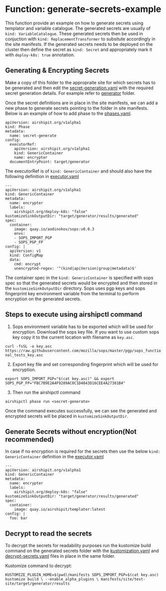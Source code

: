 Function: generate-secrets-example
=================================

This function provide an example on how to generate secrets using templator
and variable catalogue. The generated secrets are usually of
`kind: VariableCatalogue`. These generated secrets then be used in
conjuction with `kind: ReplacementTransformer` to subsitute accordingly
in the site manifests. If the generated secrets needs to be deployed
on the cluster then define the secret as `kind: Secret` and appropriately
mark it with `deploy-k8s: true` annotation.

## Generating & Encrypting Secrets

Make a copy of this folder to the appropraite site for which secrets has to
be generated and then edit the [secret-generation.yaml](secret-generation.yaml)
with the required secret generation details.
For example refer to [generator](../../site/test-site/target/generator/) folder.

Once the secret definitions are in place in the site manifests, we can
add a new phase to generate secrets pointing to the folder in site manifests.
Below is an example of how to add phase to the [phases.yaml](../../phases/phases.yaml).

```
apiVersion: airshipit.org/v1alpha1
kind: Phase
metadata:
  name: secret-generate
config:
  executorRef:
    apiVersion: airshipit.org/v1alpha1
    kind: GenericContainer
    name: encrypter
  documentEntryPoint: target/generator
```

The executorRef is of `kind: GenericContainer` and should also have the
following definition in [executor.yaml](../../phases/executor.yaml)

```
---
apiVersion: airshipit.org/v1alpha1
kind: GenericContainer
metadata:
  name: encrypter
  labels:
    airshipit.org/deploy-k8s: "false"
kustomizeSinkOutputDir: "target/generator/results/generated"
spec:
  container:
    image: quay.io/aodinokov/sops:v0.0.3
    envs:
    - SOPS_IMPORT_PGP
    - SOPS_PGP_FP
config: |
  apiVersion: v1
  kind: ConfigMap
  data:
    cmd: encrypt
    unencrypted-regex: '^(kind|apiVersion|group|metadata)$'
```

The container spec in the `kind: GenericContainer` is specified with
sops spec so that the generated secrets would be encrypted and
then stored in the `kustomizeSinkOutputDir` directory. Sops uses pgp keys
and sops fingerprint key environment variable from the terminal to
perform encryption on the generated secrets.

## Steps to execute using airshipctl command

1. Sops environment variable has to be exported which will be
used for encryption. Download the sops key file. If you want to use
custom sops key copy it to the current location with filename as `key.asc`.

`curl -fsSL -o key.asc https://raw.githubusercontent.com/mozilla/sops/master/pgp/sops_functional_tests_key.asc`

2. Export key file and set corresponding fingerprint which will be
used for encryption.

`export SOPS_IMPORT_PGP="$(cat key.asc)" && export SOPS_PGP_FP="FBC7B9E2A4F9289AC0C1D4843D16CEE4A27381B4"`

3. Then run the airshipctl command

`airshipctl phase run <secret-generate>`

Once the command executes successfully, we can see the generated and
encrypted secrets will be placed in `kustomizeSinkOutputDir`.

## Generate Secrets without encryption(Not recommended)

In case if no encryption is required for the secrets then use the below
`kind: GenericContainer` definition in the [executor.yaml](../../phases/executor.yaml)

```
---
apiVersion: airshipit.org/v1alpha1
kind: GenericContainer
metadata:
  name: encrypter
  labels:
    airshipit.org/deploy-k8s: "false"
kustomizeSinkOutputDir: "target/generator/results/generated"
spec:
  container:
    image: quay.io/airshipit/templater:latest
config: |
  foo: bar
```

## Decrypt to read the secrets

To decrypt the secrets for readability purposes run the kustomize build
command on the generated secrets folder with the [kustomization.yaml](../../site/test-site/target/generator/results/kustomization.yaml) and [decrypt-secrets.yaml](../../site/test-site/target/generator/results/decrypt-secrets.yaml)
files in place in the same folder.

Kustomize command to decrypt:

`KUSTOMIZE_PLUGIN_HOME=$(pwd)/manifests SOPS_IMPORT_PGP=$(cat key.asc) kustomize build \ --enable_alpha_plugins \
manifests/site/test-site/target/generator/results`